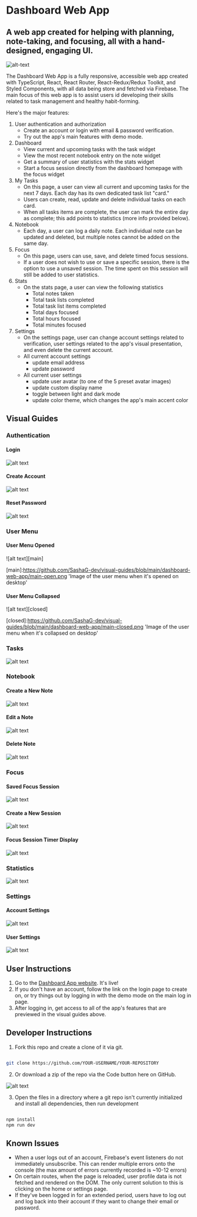 # Dashboard Web App

## A web app created for helping with planning, note-taking, and focusing, all with a hand-designed, engaging UI.

![alt-text][img]

[img]: https://github.com/SashaG-dev/dashboard-web-app/blob/main/public/readme/main-img.png 'Image of the Dashboard Web App homepage'

The Dashboard Web App is a fully responsive, accessible web app created with TypeScript, React, React Router, React-Redux/Redux Toolkit, and Styled Components, with all data being store and fetched via Firebase. The main focus of this web app is to assist users id developing their skills related to task management and healthy habit-forming.

Here's the major features:

1. User authentication and authorization
   - Create an account or login with email & password verification.
   - Try out the app's main features with demo mode.
2. Dashboard
   - View current and upcoming tasks with the task widget
   - View the most recent notebook entry on the note widget
   - Get a summary of user statistics with the stats widget
   - Start a focus session directly from the dashboard homepage with the focus widget
3. My Tasks
   - On this page, a user can view all current and upcoming tasks for the next 7 days. Each day has its own dedicated task list "card."
   - Users can create, read, update and delete individual tasks on each card.
   - When all tasks items are complete, the user can mark the entire day as complete; this add points to statistics (more info provided below).
4. Notebook
   - Each day, a user can log a daily note. Each individual note can be updated and deleted, but multiple notes cannot be added on the same day.
5. Focus
   - On this page, users can use, save, and delete timed focus sessions.
   - If a user does not wish to use or save a specific session, there is the option to use a unsaved session. The time spent on this session will still be added to user statistics.
6. Stats
   - On the stats page, a user can view the following statistics
     - Total notes taken
     - Total task lists completed
     - Total task list items completed
     - Total days focused
     - Total hours focused
     - Total minutes focused
7. Settings
   - On the settings page, user can change account settings related to verification, user settings related to the app's visual presentation, and even delete the current account.
   - All current account settings
     - update email address
     - update password
   - All current user settings
     - update user avatar (to one of the 5 preset avatar images)
     - update custom display name
     - toggle between light and dark mode
     - update color theme, which changes the app's main accent color

## Visual Guides

### Authentication

#### Login

![alt text][auth-login]

[auth-login]: https://github.com/SashaG-dev/visual-guides/blob/main/dashboard-web-app/auth-login.png 'Preview of the user login page'

#### Create Account

![alt text][auth-create]

[auth-create]: https://github.com/SashaG-dev/visual-guides/blob/main/dashboard-web-app/auth-create.png 'Preview of create account page'

#### Reset Password

![alt text][auth-reset]

[auth-reset]: https://github.com/SashaG-dev/visual-guides/blob/main/dashboard-web-app/auth-reset.png 'Preview of the password reset page'

### User Menu

#### User Menu Opened

![alt text][main]

[main]:https://github.com/SashaG-dev/visual-guides/blob/main/dashboard-web-app/main-open.png 'Image of the user menu when it's opened on desktop'

#### User Menu Collapsed

![alt text][closed]

[closed]:https://github.com/SashaG-dev/visual-guides/blob/main/dashboard-web-app/main-closed.png 'Image of the user menu when it's collapsed on desktop'

### Tasks

![alt text][tasks]

[tasks]: https://github.com/SashaG-dev/visual-guides/blob/main/dashboard-web-app/tasks.png 'Preview of tasks page'

### Notebook

#### Create a New Note

![alt text][notebook-new]

[notebook-new]: https://github.com/SashaG-dev/visual-guides/blob/main/dashboard-web-app/notebook-new.png 'Creating a new note'

#### Edit a Note

![alt text][notebook-edit]

[notebook-edit]: https://github.com/SashaG-dev/visual-guides/blob/main/dashboard-web-app/notebook-edit.png 'Preview of a note in edit mode'

#### Delete Note

![alt text][notebook-modal]

[notebook-modal]: https://github.com/SashaG-dev/visual-guides/blob/main/dashboard-web-app/notebook-modal.png 'Image of the modal that pops up when a user wants to delete a note'

### Focus

#### Saved Focus Session

![alt text][focus-saved]

[focus-saved]: https://github.com/SashaG-dev/visual-guides/blob/main/dashboard-web-app/focus-saved.png 'Display of all user saved focus sessions'

#### Create a New Session

![alt text][focus-new]

[focus-new]: https://github.com/SashaG-dev/visual-guides/blob/main/dashboard-web-app/focus-new.png 'Preview of form used to create a new session'

#### Focus Session Timer Display

![alt text][focus-current]

[focus-current]: https://github.com/SashaG-dev/visual-guides/blob/main/dashboard-web-app/focus-current.png 'Preview of timer when a user starts a session'

### Statistics

![alt text][stats]

[stats]: https://github.com/SashaG-dev/visual-guides/blob/main/dashboard-web-app/stats.png 'Image of user statistics'

### Settings

#### Account Settings

![alt text][settings-account]

[settings-account]: https://github.com/SashaG-dev/visual-guides/blob/main/dashboard-web-app/settings-account.png 'Preview of all account settings'

#### User Settings

![alt text][settings-user]

[settings-user]: https://github.com/SashaG-dev/visual-guides/blob/main/dashboard-web-app/settings-user.png 'Preview of all user settings'

## User Instructions

1. Go to the [Dashboard App website](https://user-dashboard-web-app.netlify.app). It's live!
2. If you don't have an account, follow the link on the login page to create on, or try things out by logging in with the demo mode on the main log in page.
3. After logging in, get access to all of the app's features that are previewed in the visual guides above.

## Developer Instructions

1. Fork this repo and create a clone of it via git.

```bash

git clone https://github.com/YOUR-USERNAME/YOUR-REPOSITORY

```

2. Or download a zip of the repo via the Code button here on GitHub.

![alt text][developer]

[developer]: https://github.com/SashaG-dev/visual-guides/blob/main/dashboard-web-app/developer-instructions.png 'Developer instructions for cloning and downloading repo'

3. Open the files in a directory where a git repo isn't currently initialized and install all dependencies, then run development

```bash

npm install
npm run dev

```

## Known Issues

- When a user logs out of an account, Firebase's event listeners do not immediately unsubscribe. This can render multiple errors onto the console (the max amount of errors currently recorded is ~10-12 errors)
- On certain routes, when the page is reloaded, user profile data is not fetched and rendered on the DOM. The only current solution to this is clicking on the home or settings page.
- If they've been logged in for an extended period, users have to log out and log back into their account if they want to change their email or password.
